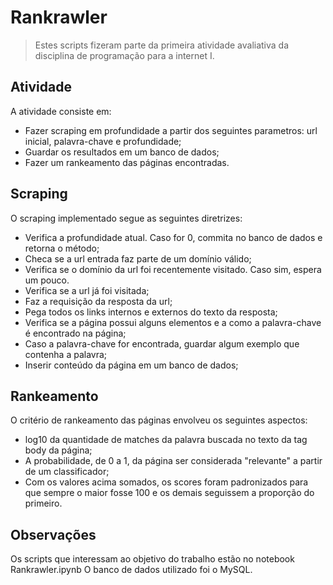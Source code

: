 # Rankrawler

> Estes scripts fizeram parte da primeira atividade avaliativa da disciplina de programação para a internet I.

## Atividade

A atividade consiste em:

* Fazer scraping em profundidade a partir dos seguintes parametros: url inicial, palavra-chave e profundidade;
* Guardar os resultados em um banco de dados;
* Fazer um rankeamento das páginas encontradas.

## Scraping

O scraping implementado segue as seguintes diretrizes:

* Verifica a profundidade atual. Caso for 0, commita no banco de dados e retorna o método;
* Checa se a url entrada faz parte de um domínio válido;
* Verifica se o domínio da url foi recentemente visitado. Caso sim, espera um pouco.
* Verifica se a url já foi visitada;
* Faz a requisição da resposta da url;
* Pega todos os links internos e externos do texto da resposta;
* Verifica se a página possui alguns elementos e a como a palavra-chave é encontrado na página;
* Caso a palavra-chave for encontrada, guardar algum exemplo que contenha a palavra;
* Inserir conteúdo da página em um banco de dados;

## Rankeamento

O critério de rankeamento das páginas envolveu os seguintes aspectos:

* log10 da quantidade de matches da palavra buscada no texto da tag body da página;
* A probabilidade, de 0 a 1, da página ser considerada "relevante" a partir de um classificador;
* Com os valores acima somados, os scores foram padronizados para que sempre o maior fosse 100 e os demais seguissem a proporção do primeiro.

## Observações

Os scripts que interessam ao objetivo do trabalho estão no notebook Rankrawler.ipynb
O banco de dados utilizado foi o MySQL.